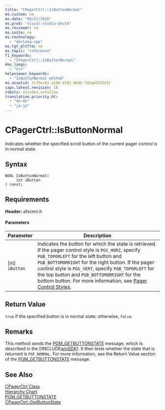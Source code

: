 ```yaml
---
title: "CPagerCtrl::IsButtonNormal"
ms.custom: na
ms.date: "09/22/2016"
ms.prod: "visual-studio-dev14"
ms.reviewer: na
ms.suite: na
ms.technology: 
  - "devlang-cpp"
ms.tgt_pltfrm: na
ms.topic: "reference"
f1_keywords: 
  - "CPagerCtrl::IsButtonNormal"
dev_langs: 
  - "C++"
helpviewer_keywords: 
  - "IsButtonNormal method"
ms.assetid: 7c75ec61-a190-4f82-9b9b-fd2ae6233e37
caps.latest.revision: 18
robots: noindex,nofollow
translation.priority.ht: 
  - "de-de"
  - "ja-jp"
---
```

# CPagerCtrl::IsButtonNormal
Indicates whether the specified scroll button of the current pager control is in normal state.  
  
## Syntax  
  
```  
BOOL IsButtonNormal(  
     int iButton  
) const;  
```  
  
## Requirements  
 **Header:** afxcmn.h  
  
#### Parameters  
  
|Parameter|Description|  
|---------------|-----------------|  
|[in] `iButton`|Indicates the button for which the state is retrieved. If the pager control style is `PGS_HORZ`, specify `PGB_TOPORLEFT` for the left button and `PGB_BOTTOMORRIGHT` for the right button. If the pager control style is `PGS_VERT`, specify `PGB_TOPORLEFT` for the top button and `PGB_BOTTOMORRIGHT` for the bottom button. For more information, see [Pager Control Styles](http://msdn.microsoft.com/library/windows/desktop/bb760859).|  
  
## Return Value  
 `true` if the specified button is in normal state; otherwise, `false`.  
  
## Remarks  
 This method sends the [PGM_GETBUTTONSTATE](http://msdn.microsoft.com/library/windows/desktop/bb760871) message, which is described in the [!INCLUDE[winSDK](../vs140/includes/winsdk_md.md)]. It then tests whether the state that is returned is `PGF_NORMAL`. For more information, see the Return Value section of the [PGM_GETBUTTONSTATE](http://msdn.microsoft.com/library/windows/desktop/bb760871) message.  
  
## See Also  
 [CPagerCtrl Class](../vs140/cpagerctrl-class.md)   
 [Hierarchy Chart](../vs140/hierarchy-chart.md)   
 [PGM_GETBUTTONSTATE](http://msdn.microsoft.com/library/windows/desktop/bb760871)   
 [CPagerCtrl::GetButtonState](../vs140/cpagerctrl--getbuttonstate.md)
